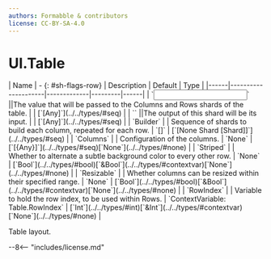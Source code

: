 ```yaml
---
authors: Formabble & contributors
license: CC-BY-SA-4.0
---
```



# UI.Table

<div class="sh-parameters" markdown="1">
| Name | - {: #sh-flags-row} | Description | Default | Type |
|------|---------------------|-------------|---------|------|
| `<input>` ||The value that will be passed to the Columns and Rows shards of the table. | | [`[Any]`](../../types/#seq) |
| `<output>` ||The output of this shard will be its input. | | [`[Any]`](../../types/#seq) |
| `Builder` |  | Sequence of shards to build each column, repeated for each row. | `[]` | [`[None Shard [Shard]]`](../../types/#seq) |
| `Columns` |  | Configuration of the columns. | `None` | [`[{Any}]`](../../types/#seq)[`None`](../../types/#none) |
| `Striped` |  | Whether to alternate a subtle background color to every other row. | `None` | [`Bool`](../../types/#bool)[`&Bool`](../../types/#contextvar)[`None`](../../types/#none) |
| `Resizable` |  | Whether columns can be resized within their specified range. | `None` | [`Bool`](../../types/#bool)[`&Bool`](../../types/#contextvar)[`None`](../../types/#none) |
| `RowIndex` |  | Variable to hold the row index, to be used within Rows. | `ContextVariable: Table.RowIndex` | [`Int`](../../types/#int)[`&Int`](../../types/#contextvar)[`None`](../../types/#none) |

</div>

Table layout.

--8<-- "includes/license.md"

